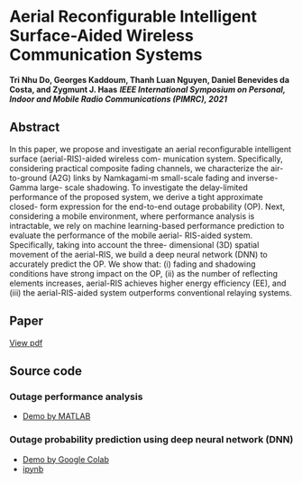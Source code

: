 # Aerial Reconfigurable Intelligent Surface-Aided Wireless Communication Systems
**Tri Nhu Do, Georges Kaddoum, Thanh Luan Nguyen, Daniel Benevides da Costa, and Zygmunt J. Haas**
**_IEEE International Symposium on Personal, Indoor and Mobile Radio Communications (PIMRC), 2021_**

## Abstract
In this paper, we propose and investigate an aerial reconfigurable intelligent surface (aerial-RIS)-aided wireless com- munication system. Specifically, considering practical composite fading channels, we characterize the air-to-ground (A2G) links by Namkagami-m small-scale fading and inverse-Gamma large- scale shadowing. To investigate the delay-limited performance of the proposed system, we derive a tight approximate closed- form expression for the end-to-end outage probability (OP). Next, considering a mobile environment, where performance analysis is intractable, we rely on machine learning-based performance prediction to evaluate the performance of the mobile aerial- RIS-aided system. Specifically, taking into account the three- dimensional (3D) spatial movement of the aerial-RIS, we build a deep neural network (DNN) to accurately predict the OP. We show that: (i) fading and shadowing conditions have strong impact on the OP, (ii) as the number of reflecting elements increases, aerial-RIS achieves higher energy efficiency (EE), and (iii) the aerial-RIS-aided system outperforms conventional relaying systems.

## Paper
[View pdf](https://github.com/trinhudo/AerialRIS/blob/main/Aerial_RIS_manuscript.pdf)

## Source code
### Outage performance analysis
- [Demo by MATLAB](https://github.com/trinhudo/AerialRIS/blob/main/demo_OP_ana_sim.pdf)

### Outage probability prediction using deep neural network (DNN)
- [Demo by Google Colab](https://github.com/trinhudo/AerialRIS/blob/main/Aerial_RIS_DNN_OP_prediction_Colaboratory.pdf)
- [ipynb](https://github.com/trinhudo/AerialRIS/blob/main/DNN_prediction/Aerial_RIS_DNN_OP_prediction.ipynb)
